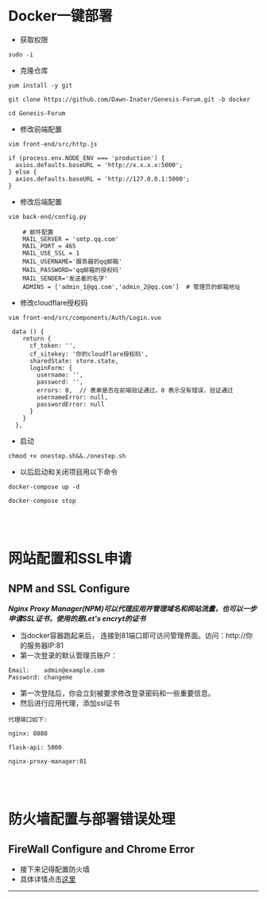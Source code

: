 <br>

# Docker一键部署
- 获取权限
```
sudo -i
```

- 克隆仓库
```
yum install -y git

git clone https://github.com/Dawn-Inator/Genesis-Forum.git -b docker

cd Genesis-Forum
```

- 修改前端配置
```
vim front-end/src/http.js
```

```
if (process.env.NODE_ENV === 'production') {
  axios.defaults.baseURL = 'http://x.x.x.x:5000';
} else {
  axios.defaults.baseURL = 'http://127.0.0.1:5000';
}
```

- 修改后端配置
```
vim back-end/config.py
```

```
    # 邮件配置
    MAIL_SERVER = 'smtp.qq.com'
    MAIL_PORT = 465
    MAIL_USE_SSL = 1
    MAIL_USERNAME='服务器的qq邮箱'
    MAIL_PASSWORD='qq邮箱的授权码'
    MAIL_SENDER='发送者的名字'
    ADMINS = ['admin_1@qq.com','admin_2@qq.com']  # 管理员的邮箱地址
```

- 修改cloudflare授权码

```
vim front-end/src/components/Auth/Login.vue
```

```
 data () {
    return {
      cf_token: '',
      cf_sitekey: '你的cloudflare授权码',
      sharedState: store.state,
      loginForm: {
        username: '',
        password: '',
        errors: 0,  // 表单是否在前端验证通过，0 表示没有错误，验证通过
        usernameError: null,
        passwordError: null
      }
    }
  },
```

- 启动
```
chmod +x onestep.sh&&./onestep.sh
```

- 以后启动和关闭项目用以下命令
```
docker-compose up -d

docker-compose stop
```

<br><br>

# 网站配置和SSL申请

## NPM and SSL Configure
***Nginx Proxy Manager(NPM)可以代理应用并管理域名和网站流量，也可以一步申请SSL证书，使用的是Let's encryt的证书*** 

- 当docker容器跑起来后， 连接到81端口即可访问管理界面。访问：http://你的服务器IP:81
- 第一次登录的默认管理员账户：
```
Email:    admin@example.com
Password: changeme
```

- 第一次登陆后，你会立刻被要求修改登录密码和一些重要信息。
- 然后进行应用代理，添加ssl证书
```
代理端口如下:

nginx: 8080

flask-api: 5000

nginx-proxy-manager:81
```

<br><br>

# 防火墙配置与部署错误处理

## FireWall Configure and Chrome Error

- 接下来记得配置防火墙
- 具体详情点击[这里](firewall.md)

---
